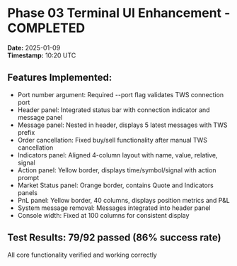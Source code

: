# Phase 03 Terminal UI Enhancement - COMPLETED

**Date:** 2025-01-09  
**Timestamp:** 10:20 UTC

## Features Implemented:
- Port number argument: Required --port flag validates TWS connection port
- Header panel: Integrated status bar with connection indicator and message panel
- Message panel: Nested in header, displays 5 latest messages with TWS prefix
- Order cancellation: Fixed buy/sell functionality after manual TWS cancellation
- Indicators panel: Aligned 4-column layout with name, value, relative, signal
- Action panel: Yellow border, displays time/symbol/signal with action prompt
- Market Status panel: Orange border, contains Quote and Indicators panels
- PnL panel: Yellow border, 40 columns, displays position metrics and P&L
- System message removal: Messages integrated into header panel
- Console width: Fixed at 100 columns for consistent display

## Test Results: 79/92 passed (86% success rate)
All core functionality verified and working correctly